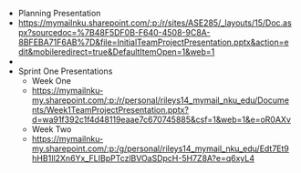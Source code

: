 * Planning Presentation
* https://mymailnku.sharepoint.com/:p:/r/sites/ASE285/_layouts/15/Doc.aspx?sourcedoc=%7B48F5DF0B-F640-4508-9C8A-8BFEBA71F6AB%7D&file=InitialTeamProjectPresentation.pptx&action=edit&mobileredirect=true&DefaultItemOpen=1&web=1
* 
* Sprint One Presentations
  * Week One
  * https://mymailnku-my.sharepoint.com/:p:/r/personal/rileys14_mymail_nku_edu/Documents/Week1TeamProjectPresentation.pptx?d=wa91f392c1f4d48119eaae7c670745885&csf=1&web=1&e=oR0AXv
  * Week Two 
  * https://mymailnku-my.sharepoint.com/:p:/g/personal/rileys14_mymail_nku_edu/Edt7Et9hHB1Il2Xn6Yx_FLIBpPTczlBVOaSDpcH-5H7Z8A?e=q6xyL4